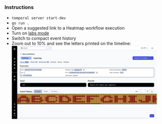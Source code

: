 ### Instructions

* `temporal server start-dev`
* `go run .`
* Open a suggested link to a Heatmap workflow execution
* Turn on [labs mode](https://docs.temporal.io/web-ui#labs-mode)
* Switch to compact event history
* Zoom out to 10% and see the letters printed on the timeline:
  ![](./demo.png)


